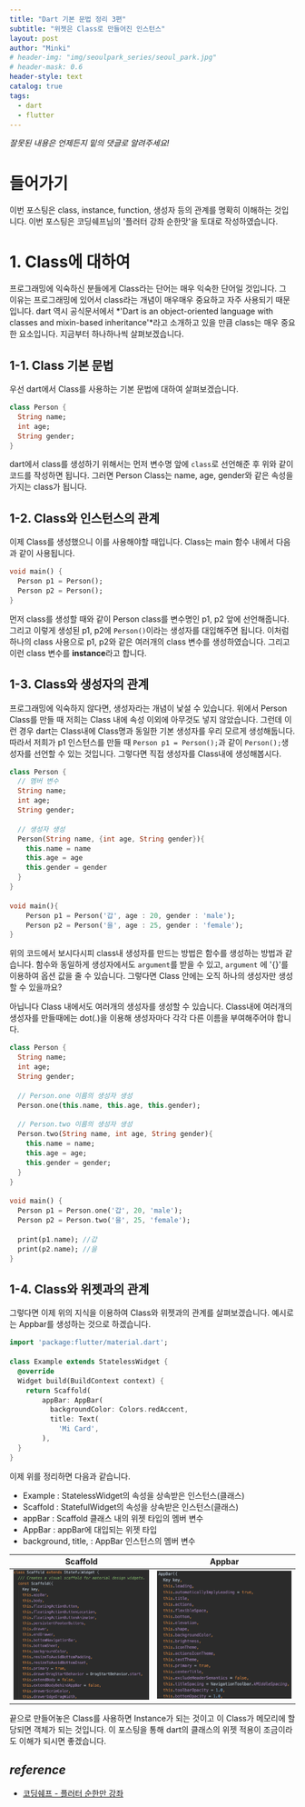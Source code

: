 ```yaml
---
title: "Dart 기본 문법 정리 3편"
subtitle: "위젯은 Class로 만들어진 인스턴스"
layout: post
author: "Minki"
# header-img: "img/seoulpark_series/seoul_park.jpg"
# header-mask: 0.6
header-style: text
catalog: true
tags:
  - dart
  - flutter
---
```


*잘못된 내용은 언제든지 밑의 댓글로 알려주세요!*

# 들어가기

이번 포스팅은 class, instance, function, 생성자 등의 관계를 명확히 이해하는 것입니다.
이번 포스팅은 코딩쉐프님의 '플러터 강좌 순한맛'을 토대로 작성하였습니다.

# 1. Class에 대하여

프로그래밍에 익숙하신 분들에게 Class라는 단어는 매우 익숙한 단어일 것입니다. 그 이유는 프로그래밍에 있어서 class라는 개념이 매우매우 중요하고 자주 사용되기 때문입니다. dart 역시 공식문서에서 *'Dart is an object-oriented language with classes and mixin-based inheritance'*라고 소개하고 있을 만큼 class는 매우 중요한 요소입니다. 지금부터 하나하나씩 살펴보겠습니다.

## 1-1. Class 기본 문법

우선 dart에서 Class를 사용하는 기본 문법에 대하여 살펴보겠습니다.

```dart
class Person {
  String name;
  int age;
  String gender;
}
```

dart에서 class를 생성하기 위해서는 먼저 변수명 앞에 `class`로 선언해준 후 위와 같이 코드를 작성하면 됩니다. 그러면 Person Class는 name, age, gender와 같은 속성을 가지는
class가 됩니다.

## 1-2. Class와 인스턴스의 관계

이제 Class를 생성했으니 이를 사용해야할 때입니다. Class는 main 함수 내에서 다음과 같이 사용됩니다.

```dart
void main() {
  Person p1 = Person();
  Person p2 = Person();
}
```

먼저 class를 생성할 때와 같이 Person class를 변수명인 p1, p2 앞에 선언해줍니다. 그리고 이렇게 생성된 p1, p2에 `Person()`이라는 생성자를 대입해주면 됩니다.
이처럼 하나의 class 사용으로 p1, p2와 같은 여러개의 class 변수를 생성하였습니다. 그리고 이런 class 변수를 **instance**라고 합니다.

## 1-3. Class와 생성자의 관계

프로그래밍에 익숙하지 않다면, 생성자라는 개념이 낯설 수 있습니다. 위에서 Person Class를 만들 때 저희는 Class 내에 속성 이외에 아무것도 넣지 않았습니다.
그런데 이런 경우 dart는 Class내에 Class명과 동일한 기본 생성자를 우리 모르게 생성해둡니다. 따라서 저희가 p1 인스턴스를 만들 때 `Person p1 = Person();`과 같이
`Person();`생성자를 선언할 수 있는 것입니다. 그렇다면 직접 생성자를 Class내에 생성해봅시다.

```dart
class Person {
  // 멤버 변수
  String name;
  int age;
  String gender;

  // 생성자 생성
  Person(String name, {int age, String gender}){
    this.name = name
    this.age = age
    this.gender = gender
  }
}

void main(){
    Person p1 = Person('갑', age : 20, gender : 'male');
    Person p2 = Person('을', age : 25, gender : 'female');
}
```

위의 코드에서 보시다시피 class내 생성자를 만드는 방법은 함수를 생성하는 방법과 같습니다. 함수와 동일하게 생성자에서도 `argument`를 받을 수 있고, `argument`
에 '{}'를 이용하여 옵션 값을 줄 수 있습니다. 그렇다면 Class 안에는 오직 하나의 생성자만 생성할 수 있을까요?  

아닙니다 Class 내에서도 여러개의 생성자를 생성할 수 있습니다. Class내에 여러개의 생성자를 만들때에는 dot(.)을 이용해 생성자마다 각각 다른 이름을 부여해주어야 합니다.

```dart
class Person {
  String name;
  int age;
  String gender;

  // Person.one 이름의 생성자 생성
  Person.one(this.name, this.age, this.gender);
  
  // Person.two 이름의 생성자 생성
  Person.two(String name, int age, String gender){
    this.name = name;
    this.age = age;
    this.gender = gender;
  }
}

void main() {
  Person p1 = Person.one('갑', 20, 'male');
  Person p2 = Person.two('을', 25, 'female');

  print(p1.name); //갑
  print(p2.name); //을
}
```

## 1-4. Class와 위젯과의 관계

그렇다면 이제 위의 지식을 이용하여 Class와 위젯과의 관계를 살펴보겠습니다. 예시로는 Appbar를 생성하는 것으로 하겠습니다.

```dart
import 'package:flutter/material.dart';

class Example extends StatelessWidget {
  @override
  Widget build(BuildContext context) {
    return Scaffold(
        appBar: AppBar(
          backgroundColor: Colors.redAccent,
          title: Text(
            'Mi Card',
        ),
  }
}
```

이제 위를 정리하면 다음과 같습니다.
* Example : StatelessWidget의 속성을 상속받은 인스턴스(클래스)
* Scaffold : StatefulWidget의 속성을 상속받은 인스턴스(클래스)
* appBar : Scaffold 클래스 내의 위젯 타입의 멤버 변수
* AppBar : appBar에 대입되는 위젯 타입
* background, title, : AppBar 인스턴스의 멤버 변수 

Scaffold         | Appbar
:-------------------------:|:-------------------------:
<img src="/img/dart/post3/sccafold.png" style="width: 400px;"/>  |  <img src="/img/dart/post3/appbar.png" style="width: 400px;"/>

끝으로 만들어놓은 Class를 사용하면 Instance가 되는 것이고 이 Class가 메모리에 할당되면 객체가 되는 것입니다. 
이 포스팅을 통해 dart의 클래스의 위젯 적용이 조금이라도 이해가 되시면 좋겠습니다.

## *reference*
* [코딩쉐프 - 플러터 순한만 강좌](https://www.youtube.com/watch?v=DXMKK6-957I&list=PLQt_pzi-LLfpcRFhWMywTePfZ2aPapvyl&index=13)


